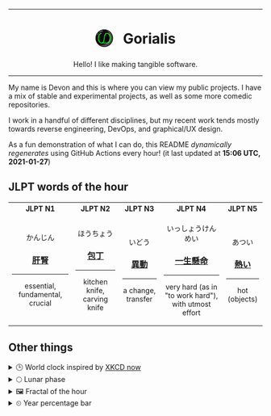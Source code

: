 ***

<h1 align="center">
<sub>
    <img src="readme/resources/avatar.png" height="36">
</sub>
&nbsp;
Gorialis
</h1>
<p align="center">
Hello! I like making tangible software.
</p>

***

My name is Devon and this is where you can view my public projects. I have a mix of stable and experimental projects, as well as some more comedic repositories.

I work in a handful of different disciplines, but my recent work tends mostly towards reverse engineering, DevOps, and graphical/UX design.

As a fun demonstration of what I can do, this README *dynamically regenerates* using GitHub Actions every hour! (it last updated at **15:06 UTC, 2021-01-27**)

<h2>JLPT words of the hour</h2>
<table>
    <tr>
        <th>JLPT N1</th>
        <th>JLPT N2</th>
        <th>JLPT N3</th>
        <th>JLPT N4</th>
        <th>JLPT N5</th>
    </tr>
    <tr>
        <td>
            <p align="center">かんじん</p>
            <h3 align="center"><b><a href="https://jisho.org/search/%E8%82%9D%E8%85%8E">肝腎</a></b></h3>
            <hr>
            <p align="center">essential,<wbr> fundamental,<wbr> crucial</p>
        </td>
        <td>
            <p align="center">ほうちょう</p>
            <h3 align="center"><b><a href="https://jisho.org/search/%E5%8C%85%E4%B8%81">包丁</a></b></h3>
            <hr>
            <p align="center">kitchen knife,<wbr> carving knife</p>
        </td>
        <td>
            <p align="center">いどう</p>
            <h3 align="center"><b><a href="https://jisho.org/search/%E7%95%B0%E5%8B%95">異動</a></b></h3>
            <hr>
            <p align="center">a change,<wbr> transfer</p>
        </td>
        <td>
            <p align="center">いっしょうけんめい</p>
            <h3 align="center"><b><a href="https://jisho.org/search/%E4%B8%80%E7%94%9F%E6%87%B8%E5%91%BD">一生懸命</a></b></h3>
            <hr>
            <p align="center">very hard (as in "to work hard"),<wbr> with utmost effort</p>
        </td>
        <td>
            <p align="center">あつい</p>
            <h3 align="center"><b><a href="https://jisho.org/search/%E7%86%B1%E3%81%84">熱い</a></b></h3>
            <hr>
            <p align="center">hot (objects)</p>
        </td>
    </tr>
</table>

<h2>Other things</h2>
<details>
<summary>🕒  World clock inspired by <a href="https://xkcd.com/now">XKCD now</a></summary>

> <img src="generated/now.png" width="512">

</details>
<details>
<summary>🌕 Lunar phase</summary>

The moon is approximately 50.87% through its phase (Full Moon).

</details>
<details>
<summary>&#x1f5bc; Fractal of the hour</summary>

> <img src="generated/fractal.png" width="512">

</details>
<details>
<summary>&#x23f2; Year percentage bar</summary>
<pre><code>2021 [█▁▁▁▁▁▁▁▁▁▁▁▁▁▁▁▁▁▁▁] 7.30%</code></pre>
</details>
